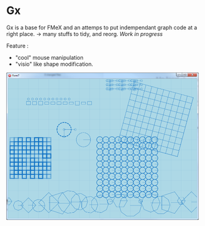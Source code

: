 # Gx

Gx is a base for FMeX and an attemps to put indempendant graph code at a right place.
-> many stuffs to tidy, and reorg. *Work in progress*

Feature : 
- "cool" mouse manipulation
- "visio" like shape modification.

![Alt text](/img/graph.png?raw=true "it is a graph :)")
